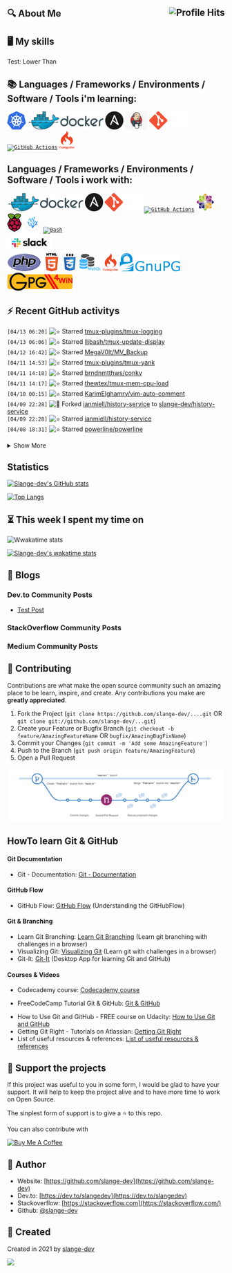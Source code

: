 ## :mag: About Me <img align="right" alt="Profile Hits" src="https://komarev.com/ghpvc/?username=slange-dev&style=flat-square">

## :desktop_computer: My skills
Test: Lower Than

## :books:  Languages / Frameworks / Environments / Software / Tools i'm learning:

<code><a href="https://kubernetes.io/"><img alt="Kubernetes" title="Kubernetes" src="https://github.com/slange-dev/slange-dev/blob/master/kubernetes.png?raw=true" height="42"></a></code>
<code><a href="https://www.docker.org/"><img alt="Docker" title="Docker" src="https://github.com/slange-dev/slange-dev/blob/master/docker.png?raw=true" height="42"></a></code>
<code><a href="https://www.ansible.com/"><img alt="Ansible" title="Ansible" src="https://github.com/slange-dev/slange-dev/blob/master/ansible.png?raw=true" height="42"></a></code>
<code><a href="https://www.jenkins.io/"><img alt="Python" title="Python" src="https://github.com/slange-dev/slange-dev/blob/master/jenkins.png?raw=true" height="42"></a></code>
<code><a href="https://git-scm.com/"><img alt="Git" title="Git" src="https://github.com/slange-dev/slange-dev/blob/master/git.png?raw=true" height="42"></a></code>
<code><a href="https://github.com/"><img alt="GitHub" title="GitHub" src="https://github.com/slange-dev/slange-dev/blob/master/github2.png?raw=true" height="42"></a></code>
<code><a href="https://github.com/features/actions/"><img alt="GitHub Actions" title="GitHub Actions" src="https://avatars0.githubusercontent.com/u/44036562" height="42"></a></code>
<code><a href="https://codeigniter.com/"><img alt="CodeIgniter" title="CodeIgniter" src="https://github.com/slange-dev/slange-dev/blob/master/codeigniter.png?raw=true" height="42"></a></code>

## Languages / Frameworks / Environments / Software / Tools i work with:

<code><a href="https://www.docker.org/"><img alt="Docker" title="Docker" src="https://github.com/slange-dev/slange-dev/blob/master/docker.png?raw=true" height="42"></a></code>
<code><a href="https://www.ansible.com/"><img alt="Ansible" title="Ansible" src="https://github.com/slange-dev/slange-dev/blob/master/ansible.png?raw=true" height="42"></a></code>
<code><a href="https://git-scm.com/"><img alt="Git" title="Git" src="https://github.com/slange-dev/slange-dev/blob/master/git.png?raw=true" height="42"></a></code>
<code><a href="https://github.com/"><img alt="GitHub" title="GitHub" src="https://github.com/slange-dev/slange-dev/blob/master/github2.png?raw=true" height="42"></a></code>
<code><a href="https://github.com/features/actions/"><img alt="GitHub Actions" title="GitHub Actions" src="https://avatars0.githubusercontent.com/u/44036562" height="42"></a></code>
<code><a href="https://www.centos.org/"><img alt="CentOS" title="CentOS" src="https://github.com/slange-dev/slange-dev/blob/master/centos.png?raw=true" height="42"></a></code>
<code><a href="https://www.raspberrypi.org/"><img alt="Raspberry Pi" title="Raspberry Pi" src="https://github.com/slange-dev/slange-dev/blob/master/raspberry_pi.png?raw=true" height="42"></a></code>
<code><a href="https://vscodium.com/"><img alt="VSCodium" title="VSCodium" src="https://github.com/slange-dev/slange-dev/blob/master/vscodium.png?raw=true" height="42"></a></code>
<code><a href="https://www.gnu.org/software/bash/"><img alt="Bash" title="Bash" src="https://github.com/cheesits456/cheesits456/raw/master/icons/bash.png" height="42"></a>
</code>
<code><a href="https://slack.com/"><img alt="Slack" title="Slack" src="https://github.com/slange-dev/slange-dev/blob/master/slack.png?raw=true" height="42"></a>
</code>
<code><a href="https://php.com/"><img alt="PHP" title="PHP" src="https://github.com/slange-dev/slange-dev/blob/master/php.png?raw=true" height="42"></a></code>
<code><a href="https://www.w3.org/html/"><img alt="HTML" title="HTML" src="https://github.com/slange-dev/slange-dev/blob/master/html.png?raw=true" height="42"></a></code>
<code><a href="https://www.w3.org/Style/CSS/"><img alt="CSS" title="CSS" src="https://github.com/slange-dev/slange-dev/blob/master/css.png?raw=true" height="42"></a></code>
<code><a href="https://mysql.com/"><img alt="MySQL" title="MySQL" src="https://github.com/slange-dev/slange-dev/blob/master/mysql1.png?raw=true" height="42"></a></code>
<code><a href="https://codeigniter.com/"><img alt="CodeIgniter" title="CodeIgniter" src="https://github.com/slange-dev/slange-dev/blob/master/codeigniter.png?raw=true" height="42"></a></code>
<code><a href="https://gnupg.org/"><img alt="CodeIgniter" title="CodeIgniter" src="https://github.com/slange-dev/slange-dev/blob/master/gnupg.png?raw=true" height="42"></a></code>
<code><a href="https://gpg4win.de/"><img alt="GPG4Win" title="GPG4Win" src="https://github.com/slange-dev/slange-dev/blob/master/gpg4win.png?raw=true" height="42"></a></code>

## :zap: Recent GitHub activitys

<!--START_SECTION:activity-->
`[04/13 06:20]` <img alt="⭐" src="https://github.com/cheesits456/github-activity-readme/raw/master/icons/star.png" align="top" height="18"> Starred [tmux-plugins/tmux-logging](https://github.com/tmux-plugins/tmux-logging)  
`[04/13 06:06]` <img alt="⭐" src="https://github.com/cheesits456/github-activity-readme/raw/master/icons/star.png" align="top" height="18"> Starred [lljbash/tmux-update-display](https://github.com/lljbash/tmux-update-display)  
`[04/12 16:42]` <img alt="⭐" src="https://github.com/cheesits456/github-activity-readme/raw/master/icons/star.png" align="top" height="18"> Starred [MegaV0lt/MV_Backup](https://github.com/MegaV0lt/MV_Backup)  
`[04/11 14:53]` <img alt="⭐" src="https://github.com/cheesits456/github-activity-readme/raw/master/icons/star.png" align="top" height="18"> Starred [tmux-plugins/tmux-yank](https://github.com/tmux-plugins/tmux-yank)  
`[04/11 14:18]` <img alt="⭐" src="https://github.com/cheesits456/github-activity-readme/raw/master/icons/star.png" align="top" height="18"> Starred [brndnmtthws/conky](https://github.com/brndnmtthws/conky)  
`[04/11 14:17]` <img alt="⭐" src="https://github.com/cheesits456/github-activity-readme/raw/master/icons/star.png" align="top" height="18"> Starred [thewtex/tmux-mem-cpu-load](https://github.com/thewtex/tmux-mem-cpu-load)  
`[04/10 00:15]` <img alt="⭐" src="https://github.com/cheesits456/github-activity-readme/raw/master/icons/star.png" align="top" height="18"> Starred [KarimElghamry/vim-auto-comment](https://github.com/KarimElghamry/vim-auto-comment)  
`[04/09 22:28]` <img alt="🍴" src="https://github.com/cheesits456/github-activity-readme/raw/master/icons/fork.png" align="top" height="18"> Forked [ianmiell/history-service](https://github.com/ianmiell/history-service) to [slange-dev/history-service](https://github.com/slange-dev/history-service)  
`[04/09 22:28]` <img alt="⭐" src="https://github.com/cheesits456/github-activity-readme/raw/master/icons/star.png" align="top" height="18"> Starred [ianmiell/history-service](https://github.com/ianmiell/history-service)  
`[04/08 18:31]` <img alt="⭐" src="https://github.com/cheesits456/github-activity-readme/raw/master/icons/star.png" align="top" height="18"> Starred [powerline/powerline](https://github.com/powerline/powerline)  

<details><summary>Show More</summary>

`[04/08 16:25]` <img alt="⭐" src="https://github.com/cheesits456/github-activity-readme/raw/master/icons/star.png" align="top" height="18"> Starred [HiPhish/info.vim](https://github.com/HiPhish/info.vim)  
`[04/08 16:25]` <img alt="⭐" src="https://github.com/cheesits456/github-activity-readme/raw/master/icons/star.png" align="top" height="18"> Starred [HiPhish/awk-ward.nvim](https://github.com/HiPhish/awk-ward.nvim)  
`[04/07 20:56]` <img alt="🍴" src="https://github.com/cheesits456/github-activity-readme/raw/master/icons/fork.png" align="top" height="18"> Forked [todotxt/plugin-view](https://github.com/todotxt/plugin-view) to [slange-dev/plugin-view](https://github.com/slange-dev/plugin-view)  
`[04/06 01:35]` <img alt="⭐" src="https://github.com/cheesits456/github-activity-readme/raw/master/icons/star.png" align="top" height="18"> Starred [wwalker/ssh-find-agent](https://github.com/wwalker/ssh-find-agent)  
`[04/06 01:34]` <img alt="⭐" src="https://github.com/cheesits456/github-activity-readme/raw/master/icons/star.png" align="top" height="18"> Starred [centic9/generate-and-send-ssh-key](https://github.com/centic9/generate-and-send-ssh-key)  
`[04/01 16:03]` <img alt="⭐" src="https://github.com/cheesits456/github-activity-readme/raw/master/icons/star.png" align="top" height="18"> Starred [itchyny/lightline.vim](https://github.com/itchyny/lightline.vim)  
`[04/01 10:52]` <img alt="⭐" src="https://github.com/cheesits456/github-activity-readme/raw/master/icons/star.png" align="top" height="18"> Starred [preservim/nerdcommenter](https://github.com/preservim/nerdcommenter)  
`[04/01 09:48]` <img alt="⭐" src="https://github.com/cheesits456/github-activity-readme/raw/master/icons/star.png" align="top" height="18"> Starred [preservim/nerdtree](https://github.com/preservim/nerdtree)  
`[04/01 09:20]` <img alt="⭐" src="https://github.com/cheesits456/github-activity-readme/raw/master/icons/star.png" align="top" height="18"> Starred [junegunn/vim-plug](https://github.com/junegunn/vim-plug)  
`[03/31 11:09]` <img alt="⭐" src="https://github.com/cheesits456/github-activity-readme/raw/master/icons/star.png" align="top" height="18"> Starred [trimstray/iptables-essentials](https://github.com/trimstray/iptables-essentials)  
`[03/25 14:33]` <img alt="⭐" src="https://github.com/cheesits456/github-activity-readme/raw/master/icons/star.png" align="top" height="18"> Starred [ofirgall/tmux-window-name](https://github.com/ofirgall/tmux-window-name)  
`[03/25 13:52]` <img alt="⭐" src="https://github.com/cheesits456/github-activity-readme/raw/master/icons/star.png" align="top" height="18"> Starred [vergoh/vnstat](https://github.com/vergoh/vnstat)  
`[03/22 01:31]` <img alt="⭐" src="https://github.com/cheesits456/github-activity-readme/raw/master/icons/star.png" align="top" height="18"> Starred [m-manu/rsync-sidekick](https://github.com/m-manu/rsync-sidekick)  
`[03/21 15:04]` <img alt="⭐" src="https://github.com/cheesits456/github-activity-readme/raw/master/icons/star.png" align="top" height="18"> Starred [tmux/tmux](https://github.com/tmux/tmux)  
`[03/20 19:58]` <img alt="🍴" src="https://github.com/cheesits456/github-activity-readme/raw/master/icons/fork.png" align="top" height="18"> Forked [imomaliev/tmux-keyboard-layout](https://github.com/imomaliev/tmux-keyboard-layout) to [slange-dev/tmux-keyboard-layout](https://github.com/slange-dev/tmux-keyboard-layout)  
`[03/18 15:50]` <img alt="⭐" src="https://github.com/cheesits456/github-activity-readme/raw/master/icons/star.png" align="top" height="18"> Starred [tmuxinator/tmuxinator](https://github.com/tmuxinator/tmuxinator)  
`[03/18 02:15]` <img alt="📝" src="https://github.com/cheesits456/github-activity-readme/raw/master/icons/commit.png" align="top" height="18"> Made `2` commits in [slange-dev/tmux-plugin-sysstat](https://github.com/slange-dev/tmux-plugin-sysstat)  
`[03/18 01:48]` <img alt="🍴" src="https://github.com/cheesits456/github-activity-readme/raw/master/icons/fork.png" align="top" height="18"> Forked [samoshkin/tmux-plugin-sysstat](https://github.com/samoshkin/tmux-plugin-sysstat) to [slange-dev/tmux-plugin-sysstat](https://github.com/slange-dev/tmux-plugin-sysstat)  
`[03/17 02:41]` <img alt="⭐" src="https://github.com/cheesits456/github-activity-readme/raw/master/icons/star.png" align="top" height="18"> Starred [anti-ddos/Anti-DDOS](https://github.com/anti-ddos/Anti-DDOS)  
`[03/17 02:27]` <img alt="⭐" src="https://github.com/cheesits456/github-activity-readme/raw/master/icons/star.png" align="top" height="18"> Starred [alexanderepstein/Bash-Snippets](https://github.com/alexanderepstein/Bash-Snippets)  
`[03/17 01:27]` <img alt="⭐" src="https://github.com/cheesits456/github-activity-readme/raw/master/icons/star.png" align="top" height="18"> Starred [samoshkin/tmux-config](https://github.com/samoshkin/tmux-config)  
`[03/17 00:47]` <img alt="⭐" src="https://github.com/cheesits456/github-activity-readme/raw/master/icons/star.png" align="top" height="18"> Starred [samoshkin/tmux-plugin-sysstat](https://github.com/samoshkin/tmux-plugin-sysstat)  
`[03/11 21:59]` <img alt="🍴" src="https://github.com/cheesits456/github-activity-readme/raw/master/icons/fork.png" align="top" height="18"> Forked [phette23/bashrc](https://github.com/phette23/bashrc) to [slange-dev/bashrc](https://github.com/slange-dev/bashrc)  
`[03/09 11:39]` <img alt="⭐" src="https://github.com/cheesits456/github-activity-readme/raw/master/icons/star.png" align="top" height="18"> Starred [kjokjo/ipcalc](https://github.com/kjokjo/ipcalc)  
`[03/08 17:26]` <img alt="📝" src="https://github.com/cheesits456/github-activity-readme/raw/master/icons/commit.png" align="top" height="18"> Made `2` commits in [slange-dev/slange-dev](https://github.com/slange-dev/slange-dev)  
`[02/02 20:28]` <img alt="⭐" src="https://github.com/cheesits456/github-activity-readme/raw/master/icons/star.png" align="top" height="18"> Starred [logseq/logseq](https://github.com/logseq/logseq)  
`[02/02 10:47]` <img alt="⭐" src="https://github.com/cheesits456/github-activity-readme/raw/master/icons/star.png" align="top" height="18"> Starred [chubin/cheat.sh](https://github.com/chubin/cheat.sh)  
`[01/31 15:04]` <img alt="⭐" src="https://github.com/cheesits456/github-activity-readme/raw/master/icons/star.png" align="top" height="18"> Starred [arthepsy/CVE-2021-4034](https://github.com/arthepsy/CVE-2021-4034)  
`[01/26 19:27]` <img alt="⭐" src="https://github.com/cheesits456/github-activity-readme/raw/master/icons/star.png" align="top" height="18"> Starred [tstack/lnav](https://github.com/tstack/lnav)  
`[01/26 17:23]` <img alt="⭐" src="https://github.com/cheesits456/github-activity-readme/raw/master/icons/star.png" align="top" height="18"> Starred [mihaliak/ssh-manager](https://github.com/mihaliak/ssh-manager)  
`[01/25 17:36]` <img alt="⭐" src="https://github.com/cheesits456/github-activity-readme/raw/master/icons/star.png" align="top" height="18"> Starred [ossec/ossec-hids](https://github.com/ossec/ossec-hids)  
`[01/24 08:39]` <img alt="⭐" src="https://github.com/cheesits456/github-activity-readme/raw/master/icons/star.png" align="top" height="18"> Starred [cirosantilli/linux-cheat](https://github.com/cirosantilli/linux-cheat)  
`[01/24 01:54]` <img alt="⭐" src="https://github.com/cheesits456/github-activity-readme/raw/master/icons/star.png" align="top" height="18"> Starred [trimstray/the-book-of-secret-knowledge](https://github.com/trimstray/the-book-of-secret-knowledge)  
`[01/24 01:46]` <img alt="⭐" src="https://github.com/cheesits456/github-activity-readme/raw/master/icons/star.png" align="top" height="18"> Starred [gto76/linux-cheatsheet](https://github.com/gto76/linux-cheatsheet)  
`[01/22 23:21]` <img alt="⭐" src="https://github.com/cheesits456/github-activity-readme/raw/master/icons/star.png" align="top" height="18"> Starred [mozilla/policy-templates](https://github.com/mozilla/policy-templates)  
`[01/22 23:09]` <img alt="⭐" src="https://github.com/cheesits456/github-activity-readme/raw/master/icons/star.png" align="top" height="18"> Starred [p0dalirius/pyLAPS](https://github.com/p0dalirius/pyLAPS)  
`[01/22 19:17]` <img alt="⭐" src="https://github.com/cheesits456/github-activity-readme/raw/master/icons/star.png" align="top" height="18"> Starred [taw00/element-rpm](https://github.com/taw00/element-rpm)  
`[01/22 14:34]` <img alt="⭐" src="https://github.com/cheesits456/github-activity-readme/raw/master/icons/star.png" align="top" height="18"> Starred [schorschii/LAPS4LINUX](https://github.com/schorschii/LAPS4LINUX)  
`[01/21 11:16]` <img alt="⭐" src="https://github.com/cheesits456/github-activity-readme/raw/master/icons/star.png" align="top" height="18"> Starred [mthenw/frontail](https://github.com/mthenw/frontail)  
`[01/17 15:23]` <img alt="⭐" src="https://github.com/cheesits456/github-activity-readme/raw/master/icons/star.png" align="top" height="18"> Starred [mrC2C/cis-benchmark-centOS-8](https://github.com/mrC2C/cis-benchmark-centOS-8)  
`[01/17 12:53]` <img alt="⭐" src="https://github.com/cheesits456/github-activity-readme/raw/master/icons/star.png" align="top" height="18"> Starred [fcaviggia/hardened-centos7-kickstart](https://github.com/fcaviggia/hardened-centos7-kickstart)  
`[01/17 12:24]` <img alt="⭐" src="https://github.com/cheesits456/github-activity-readme/raw/master/icons/star.png" align="top" height="18"> Starred [ComplianceAsCode/content](https://github.com/ComplianceAsCode/content)  
`[01/13 23:26]` <img alt="⭐" src="https://github.com/cheesits456/github-activity-readme/raw/master/icons/star.png" align="top" height="18"> Starred [pauldreik/rdfind](https://github.com/pauldreik/rdfind)  
`[01/13 20:36]` <img alt="⭐" src="https://github.com/cheesits456/github-activity-readme/raw/master/icons/star.png" align="top" height="18"> Starred [francesco-supportlan/pihole_filterlists_update](https://github.com/francesco-supportlan/pihole_filterlists_update)  
`[01/13 20:33]` <img alt="⭐" src="https://github.com/cheesits456/github-activity-readme/raw/master/icons/star.png" align="top" height="18"> Starred [collinbarrett/FilterLists](https://github.com/collinbarrett/FilterLists)  

</details>
<!--END_SECTION:activity-->

## Statistics

[![Slange-dev's GitHub stats](https://github-readme-stats.vercel.app/api?username=slange-dev&count_private=true&show_icons=true)](https://github.com/anuraghazra/github-readme-stats)

[![Top Langs](https://github-readme-stats.vercel.app/api/top-langs/?username=slange-dev&langs_count=10&layout=compact)](https://github.com/anuraghazra/github-readme-stats)

## :hourglass_flowing_sand: This week I spent my time on

![Wwakatime stats](https://github-readme-stats-taupe-two.vercel.app/api/wakatime?username=slange_dev&hide_title=true&hide_border=true&langs_count=10)

[![Slange-dev's wakatime stats](https://github-readme-stats.vercel.app/api/wakatime?username=slange_dev)](https://github.com/anuraghazra/github-readme-stats)

## :memo: Blogs

### Dev.to Community Posts

<!-- DEVTO:START -->
- [Test Post](https://dev.to/slangedev/test-post-1naa)
<!-- DEVTO:END -->

### StackOverflow Community Posts

<!-- STACKOVERFLOW:START -->
<!-- STACKOVERFLOW:END -->

### Medium Community Posts

<!-- MEDIUM:START -->
<!-- MEDIUM:END -->

## :handshake: Contributing

Contributions are what make the open source community such an amazing place to be learn, inspire, and create. Any contributions you make are **greatly appreciated**.

1. Fork the Project (`git clone https://github.com/slange-dev/....git` OR `git clone git://github.com/slange-dev/...git`)
2. Create your Feature or Bugfix Branch (`git checkout -b feature/AmazingFeatureName` OR `bugfix/AmazingBugFixName`)
3. Commit your Changes (`git commit -m 'Add some AmazingFeature'`)
4. Push to the Branch (`git push origin feature/AmazingFeature`)
5. Open a Pull Request

![image](https://github.com/slange-dev/slange-dev/blob/master/github_flow.png?raw=true)

## HowTo learn Git & GitHub

#### Git Documentation
* Git - Documentation: [Git - Documentation](https://git-scm.com/doc)

#### GitHub Flow
* GitHub Flow: [GitHub Flow](https://guides.github.com/introduction/flow/) (Understanding the GitHubFlow)

#### Git & Branching
* Learn Git Branching: [Learn Git Branching](https://learngitbranching.js.org/) (Learn git branching with challenges in a browser)
* Visualizing Git: [Visualizing Git](https://git-school.github.io/visualizing-git/) (Learn git with challenges in a browser)
* Git-It: [Git-It](https://github.com/jlord/git-it-electron) (Desktop App for learning Git and GitHub)


#### Courses & Videos
* Codecademy course: [Codecademy course](https://www.codecademy.com/learn/learn-git)
- FreeCodeCamp Tutorial Git & GitHub: [Git & GitHub](https://www.youtube.com/watch?v=vR-y_2zWrIE&list=PLWKjhJtqVAbkFiqHnNaxpOPhh9tSWMXIF)
* How to Use Git and GitHub - FREE course on Udacity: [How to Use Git and GitHub](https://www.udacity.com/course/how-to-use-git-and-github--ud775#)
* Getting Git Right - Tutorials on Atlassian: [Getting Git Right](https://www.atlassian.com/git)
* List of useful resources & references: [List of useful resources & references](https://gist.github.com/eashish93/3eca6a90fef1ea6e586b7ec211ff72a5)

## :yellow_heart: Support the projects

If this project was useful to you in some form, I would be glad to have your support.  It will help to keep the project alive and to have more time to work on Open Source.

The sinplest form of support is to give a :star: to this repo.

You can also contribute with 

<a href="https://www.buymeacoffee.com/slange.dev" target="_blank">
  <img src="https://www.buymeacoffee.com/assets/img/custom_images/orange_img.png" alt="Buy Me A Coffee" style="height: auto !important;width: auto !important;" >
</a>

## :bust_in_silhouette: Author

* Website: [https://github.com/slange-dev](https://github.com/slange-dev)
* Dev.to: [https://dev.to/slangedev](https://dev.to/slangedev)
* Stackoverflow: [https://stackoverflow.com](https://stackoverflow.com/)
* Github: [@slange-dev](https://github.com/slange-dev)

## :rocket: Created

Created in 2021 by [slange-dev](https://github.com/slange-dev)

<!--
**slange-dev/slange-dev** is a ✨ _special_ ✨ repository because its `README.md` (this file) appears on your GitHub profile.
-->

![](https://hit.yhype.me/github/profile?user_id=74963785)
